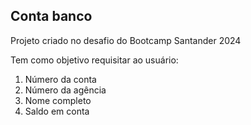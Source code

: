 ## Conta banco

<p>Projeto criado no desafio do Bootcamp Santander 2024</p>

<p>Tem como objetivo requisitar ao usuário:</p>
<ol>
  <li>
  Número da conta
  </li>
  <li>Número da agência</li>
  <li>Nome completo</li>
  <li>Saldo em conta</li>
</ol>
